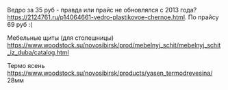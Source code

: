 ---
---

Ведро за 35 руб - правда или прайс не обновлялся с 2013 года? https://2124761.ru/p14064661-vedro-plastikovoe-chernoe.html. По прайсу 69 руб :(

Мебельные щиты (для столешницы) https://www.woodstock.su/novosibirsk/prod/mebelnyj_schit/mebelnyj_schit_iz_duba/catalog.html

Термо ясень https://www.woodstock.su/novosibirsk/products/yasen_termodrevesina/ 28мм